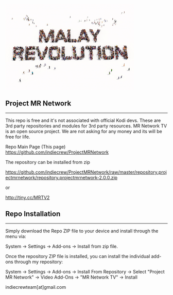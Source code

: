 <img src="https://raw.githubusercontent.com/indiecrew/ProjectMRNetwork/master/repository.projectmrnetwork/icon.png" border="0" width="400" align="center"> 

## Project MR Network
------------
This repo is free and it's not associated with official Kodi devs. These are 3rd party repositories and modules for 3rd party resources. MR Network TV is an open source project. We are not asking for any money and its will be free for life.

Repo Main Page (This page) https://github.com/indiecrew/ProjectMRNetwork

The repository can be installed from zip 

https://github.com/indiecrew/ProjectMRNetwork/raw/master/repository.projectmrnetwork/repository.projectmrnetwork-2.0.0.zip

or

http://tiny.cc/MRTV2

## Repo Installation
------------

Simply download the Repo ZIP file to your device and install through the menu via:

System -> Settings -> Add-ons -> Install from zip file.

Once the repository ZIP file is installed, you can install the individual add-ons through my repository:

System -> Settings -> Add-ons -> Install From Repository -> Select "Project MR Network" -> Video Add-Ons -> "MR Network TV" -> Install

indiecrewteam[at]gmail.com
